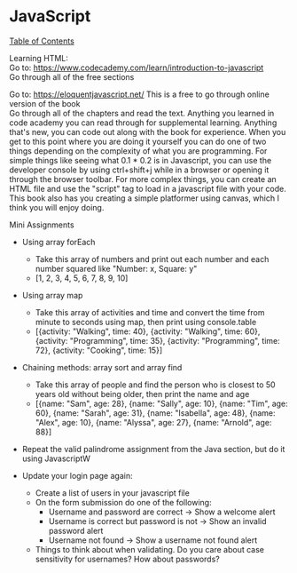 # JavaScript

[Table of Contents](../readme.md)

Learning HTML:  
Go to: <https://www.codecademy.com/learn/introduction-to-javascript>  
Go through all of the free sections  
  
Go to: <https://eloquentjavascript.net/>
This is a free to go through online version of the book  
Go through all of the chapters and read the text.  Anything you learned in code academy you can read through for supplemental learning. Anything that's new, you can code out along with the book for experience. When you get to this point where you are doing it yourself you can do one of two things depending on the complexity of what you are programming.  For simple things like seeing what 0.1 * 0.2 is in Javascript, you can use the developer console by using ctrl+shift+j while in a browser or opening it through the browser toolbar.  For more complex things, you can create an HTML file and use the "script" tag to load in a javascript file with your code.  This book also has you creating a simple platformer using canvas, which I think you will enjoy doing.

Mini Assignments

* Using array forEach
  * Take this array of numbers and print out each number and each number squared like "Number: x, Square: y"
  * [1, 2, 3, 4, 5, 6, 7, 8, 9, 10]

* Using array map  
  * Take this array of activities and time and convert the time from minute to seconds using map, then print using console.table
  * [{activity: "Walking", time: 40}, {activity: "Walking", time: 60}, {activity: "Programming", time: 35}, {activity: "Programming", time: 72}, {activity: "Cooking", time: 15}]

* Chaining methods: array sort and array find
  * Take this array of people and find the person who is closest to 50 years old without being older, then print the name and age
  * [{name: "Sam", age: 28}, {name: "Sally", age: 10}, {name: "Tim", age: 60}, {name: "Sarah", age: 31}, {name: "Isabella", age: 48}, {name: "Alex", age: 10}, {name: "Alyssa", age: 27}, {name: "Arnold", age: 88}]

* Repeat the valid palindrome assignment from the Java section, but do it using JavascriptW

* Update your login page again:
  * Create a list of users in your javascript file
  * On the form submission do one of the following:  
    * Username and password are correct -> Show a welcome alert
    * Username is correct but password is not -> Show an invalid password alert
    * Username not found -> Show a username not found alert
  * Things to think about when validating. Do you care about case sensitivity for usernames?  How about passwords?
